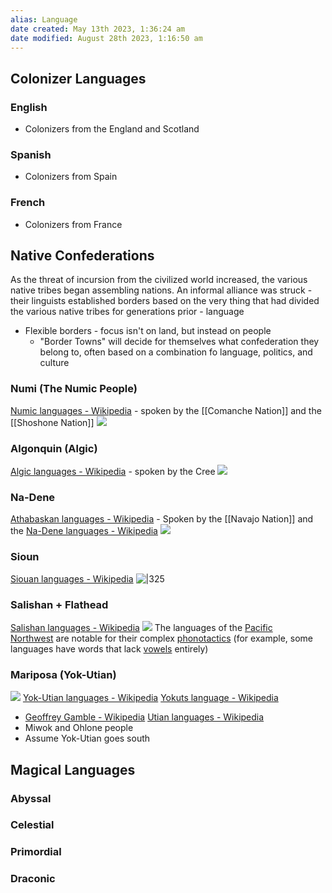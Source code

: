 ```yaml
---
alias: Language
date created: May 13th 2023, 1:36:24 am
date modified: August 28th 2023, 1:16:50 am
---
```

## Colonizer Languages
### English
- Colonizers from the England and Scotland
### Spanish
- Colonizers from Spain
### French
- Colonizers from France

## Native Confederations
As the threat of incursion from the civilized world increased, the various native tribes began assembling nations. An informal alliance was struck - their linguists established borders based on the very thing that had divided the various native tribes for generations prior - language

- Flexible borders - focus isn't on land, but instead on people
	- "Border Towns" will decide for themselves what confederation they belong to, often based on a combination fo language, politics, and culture
### Numi (The Numic People)
[Numic languages - Wikipedia](https://en.wikipedia.org/wiki/Numic_languages) - spoken by the [[Comanche Nation]] and the [[Shoshone Nation]]
![](https://upload.wikimedia.org/wikipedia/commons/thumb/8/8e/Numic_overview.svg/300px-Numic_overview.svg.png)
### Algonquin (Algic)
[Algic languages - Wikipedia](https://en.wikipedia.org/wiki/Algic_languages) - spoken by the Cree
![](https://upload.wikimedia.org/wikipedia/commons/thumb/6/60/Algic_map_no_borders.svg/300px-Algic_map_no_borders.svg.png)
### Na-Dene
[Athabaskan languages - Wikipedia](https://en.wikipedia.org/wiki/Athabaskan_languages) - Spoken by the [[Navajo Nation]] and the
[Na-Dene languages - Wikipedia](https://en.wikipedia.org/wiki/Na-Dene_languages)
![](https://upload.wikimedia.org/wikipedia/commons/thumb/2/2b/Athabaskan_languages.svg/300px-Athabaskan_languages.svg.png)
### Sioun
[Siouan languages - Wikipedia](https://en.wikipedia.org/wiki/Siouan_languages)
![|325](https://upload.wikimedia.org/wikipedia/commons/thumb/1/19/Siouan_%28Eastern_and_Western%29_language_map_01.svg/600px-Siouan_%28Eastern_and_Western%29_language_map_01.svg.png)
### Salishan + Flathead
[Salishan languages - Wikipedia](https://en.wikipedia.org/wiki/Salishan_languages)
![](https://upload.wikimedia.org/wikipedia/commons/thumb/d/d0/Salishan_langs.png/600px-Salishan_langs.png)
The languages of the [Pacific Northwest](https://en.wikipedia.org/wiki/Pacific_Northwest "Pacific Northwest") are notable for their complex [phonotactics](https://en.wikipedia.org/wiki/Phonotactics "Phonotactics") (for example, some languages have words that lack [vowels](https://en.wikipedia.org/wiki/Vowel "Vowel") entirely)

### Mariposa (Yok-Utian)
![](https://upload.wikimedia.org/wikipedia/commons/thumb/0/0e/Utian_map.svg/600px-Utian_map.svg.png)
[Yok-Utian languages - Wikipedia](https://en.wikipedia.org/wiki/Yok-Utian_languages)
[Yokuts language - Wikipedia](https://en.wikipedia.org/wiki/Yokuts_language)
- [Geoffrey Gamble - Wikipedia](https://en.wikipedia.org/wiki/Geoffrey_Gamble)
[Utian languages - Wikipedia](https://en.wikipedia.org/wiki/Utian_languages)
- Miwok and Ohlone people
- Assume Yok-Utian goes south

## Magical Languages
### Abyssal

### Celestial

### Primordial

### Draconic
